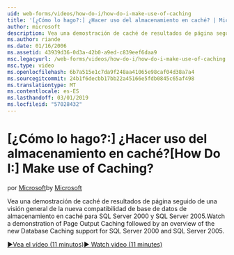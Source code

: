 ```yaml
---
uid: web-forms/videos/how-do-i/how-do-i-make-use-of-caching
title: '[¿Cómo lo hago?:] ¿Hacer uso del almacenamiento en caché? | Microsoft Docs'
author: microsoft
description: Vea una demostración de caché de resultados de página seguido de una visión general de la nueva compatibilidad de base de datos de almacenamiento en caché para SQL Server 2000 y SQL Server 2005.
ms.author: riande
ms.date: 01/16/2006
ms.assetid: 43939d36-0d3a-42b0-a9ed-c839eef6daa9
msc.legacyurl: /web-forms/videos/how-do-i/how-do-i-make-use-of-caching
msc.type: video
ms.openlocfilehash: 6b7a515e1c7da9f248aa41065e98caf04d38a7a4
ms.sourcegitcommit: 24b1f6decbb17bb22a45166e5fdb0845c65af498
ms.translationtype: MT
ms.contentlocale: es-ES
ms.lasthandoff: 03/01/2019
ms.locfileid: "57028432"
---
```

<a name="how-do-i-make-use-of-caching"></a><span data-ttu-id="94a53-104">[¿Cómo lo hago?:] ¿Hacer uso del almacenamiento en caché?</span><span class="sxs-lookup"><span data-stu-id="94a53-104">[How Do I:] Make use of Caching?</span></span>
====================
<span data-ttu-id="94a53-105">por [Microsoft](https://github.com/microsoft)</span><span class="sxs-lookup"><span data-stu-id="94a53-105">by [Microsoft](https://github.com/microsoft)</span></span>

<span data-ttu-id="94a53-106">Vea una demostración de caché de resultados de página seguido de una visión general de la nueva compatibilidad de base de datos de almacenamiento en caché para SQL Server 2000 y SQL Server 2005.</span><span class="sxs-lookup"><span data-stu-id="94a53-106">Watch a demonstration of Page Output Caching followed by an overview of the new Database Caching support for SQL Server 2000 and SQL Server 2005.</span></span>

[<span data-ttu-id="94a53-107">&#9654;Vea el vídeo (11 minutos)</span><span class="sxs-lookup"><span data-stu-id="94a53-107">&#9654; Watch video (11 minutes)</span></span>](https://channel9.msdn.com/Blogs/ASP-NET-Site-Videos/how-do-i-make-use-of-caching)
